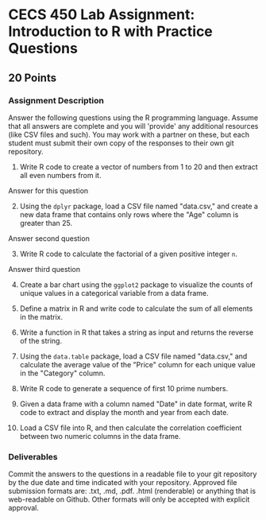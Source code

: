 # CECS 450 Lab Assignment: Introduction to R with Practice Questions
## 20 Points

### Assignment Description
Answer the following questions using the R programming language. Assume that all answers are complete and you will 'provide' any additional resources (like CSV files and such). You may work with a partner on these, but each student must submit their own copy of the responses to their own git repository.

1. Write R code to create a vector of numbers from 1 to 20 and then extract all even numbers from it.

Answer for this question

2. Using the `dplyr` package, load a CSV file named "data.csv," and create a new data frame that contains only rows where the "Age" column is greater than 25.

Answer second question

3. Write R code to calculate the factorial of a given positive integer `n`.

Answer third question

4. Create a bar chart using the `ggplot2` package to visualize the counts of unique values in a categorical variable from a data frame.

5. Define a matrix in R and write code to calculate the sum of all elements in the matrix.

6. Write a function in R that takes a string as input and returns the reverse of the string.

7. Using the `data.table` package, load a CSV file named "data.csv," and calculate the average value of the "Price" column for each unique value in the "Category" column.

8. Write R code to generate a sequence of first 10 prime numbers.

9. Given a data frame with a column named "Date" in date format, write R code to extract and display the month and year from each date.

10. Load a CSV file into R, and then calculate the correlation coefficient between two numeric columns in the data frame.

### Deliverables
Commit the answers to the questions in a readable file to your git repository by the due date and time indicated with your repository. Approved file submission formats are: .txt, .md, .pdf. .html (renderable) or anything that is web-readable on Github. Other formats will only be accepted with explicit approval.
